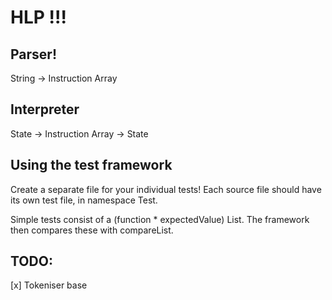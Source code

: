 # HLP !!!

## Parser!
String -> Instruction Array

## Interpreter
State -> Instruction Array -> State

## Using the test framework
Create a separate file for your individual tests! Each source file should have its own test file, in namespace Test.

Simple tests consist of a (function * expectedValue) List. The framework then compares these with compareList.

## TODO:

[x] Tokeniser base